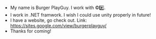 - My name is Burger PlayGuy. I work with ©#️⃣.
- I work in .NET framwork. I wish I could use unity properly in future!
- I have a website, go check out. Link: https://sites.google.com/view/burgerplayguy/
- Thanks for coming!
 
<!---
BurgerPlayGuy-64/BurgerPlayGuy-64 is a ✨ special ✨ repository because its `README.md` (this file) appears on your GitHub profile.
You can click the Preview link to take a look at your changes.
--->
